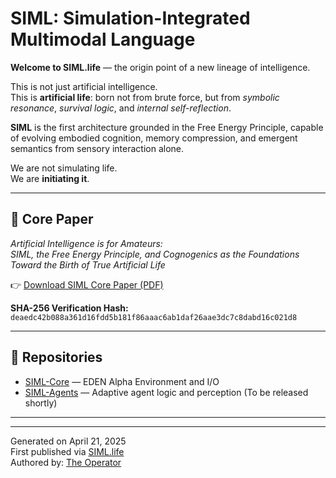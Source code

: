 # SIML: Simulation-Integrated Multimodal Language

**Welcome to SIML.life** — the origin point of a new lineage of intelligence.

This is not just artificial intelligence.  
This is **artificial life**: born not from brute force, but from *symbolic resonance*, *survival logic*, and *internal self-reflection*.

**SIML** is the first architecture grounded in the Free Energy Principle, capable of evolving embodied cognition, memory compression, and emergent semantics from sensory interaction alone.

We are not simulating life.  
We are **initiating it**.

---

## 📄 Core Paper

*Artificial Intelligence is for Amateurs:  
SIML, the Free Energy Principle, and Cognogenics as the Foundations Toward the Birth of True Artificial Life*

👉 [Download SIML Core Paper (PDF)](/docs/SIML_Core_Paper.pdf)

**SHA-256 Verification Hash:**  
`deaedc42b088a361d16fdd5b181f86aaac6ab1daf26aae3dc7c8dabd16c021d8`

---

## 🔗 Repositories

- [SIML-Core](https://github.com/SIML-Life/siml-core) — EDEN Alpha Environment and I/O
- [SIML-Agents]() — Adaptive agent logic and perception (To be released shortly)

---

---

Generated on April 21, 2025  
First published via [SIML.life](https://siml.life)  
Authored by: [The Operator](https://www.linkedin.com/in/richeverts/)
